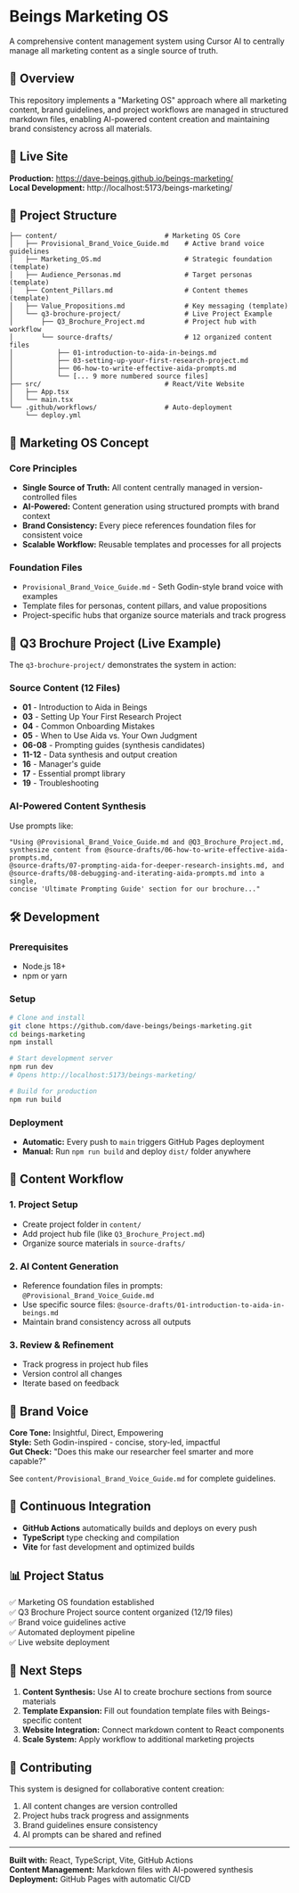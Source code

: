 # Beings Marketing OS

A comprehensive content management system using Cursor AI to centrally manage all marketing content as a single source of truth.

## 🎯 Overview

This repository implements a "Marketing OS" approach where all marketing content, brand guidelines, and project workflows are managed in structured markdown files, enabling AI-powered content creation and maintaining brand consistency across all materials.

## 🚀 Live Site

**Production:** https://dave-beings.github.io/beings-marketing/  
**Local Development:** http://localhost:5173/beings-marketing/

## 📁 Project Structure

```
├── content/                           # Marketing OS Core
│   ├── Provisional_Brand_Voice_Guide.md    # Active brand voice guidelines
│   ├── Marketing_OS.md                     # Strategic foundation (template)
│   ├── Audience_Personas.md                # Target personas (template)
│   ├── Content_Pillars.md                  # Content themes (template)
│   ├── Value_Propositions.md               # Key messaging (template)
│   └── q3-brochure-project/                # Live Project Example
│       ├── Q3_Brochure_Project.md          # Project hub with workflow
│       └── source-drafts/                  # 12 organized content files
│           ├── 01-introduction-to-aida-in-beings.md
│           ├── 03-setting-up-your-first-research-project.md
│           ├── 06-how-to-write-effective-aida-prompts.md
│           └── [... 9 more numbered source files]
├── src/                               # React/Vite Website
│   ├── App.tsx
│   └── main.tsx
└── .github/workflows/                 # Auto-deployment
    └── deploy.yml
```

## 🧠 Marketing OS Concept

### Core Principles
- **Single Source of Truth:** All content centrally managed in version-controlled files
- **AI-Powered:** Content generation using structured prompts with brand context
- **Brand Consistency:** Every piece references foundation files for consistent voice
- **Scalable Workflow:** Reusable templates and processes for all projects

### Foundation Files
- `Provisional_Brand_Voice_Guide.md` - Seth Godin-style brand voice with examples
- Template files for personas, content pillars, and value propositions
- Project-specific hubs that organize source materials and track progress

## 🎯 Q3 Brochure Project (Live Example)

The `q3-brochure-project/` demonstrates the system in action:

### Source Content (12 Files)
- **01** - Introduction to Aida in Beings
- **03** - Setting Up Your First Research Project  
- **04** - Common Onboarding Mistakes
- **05** - When to Use Aida vs. Your Own Judgment
- **06-08** - Prompting guides (synthesis candidates)
- **11-12** - Data synthesis and output creation
- **16** - Manager's guide
- **17** - Essential prompt library
- **19** - Troubleshooting

### AI-Powered Content Synthesis
Use prompts like:
```
"Using @Provisional_Brand_Voice_Guide.md and @Q3_Brochure_Project.md, 
synthesize content from @source-drafts/06-how-to-write-effective-aida-prompts.md, 
@source-drafts/07-prompting-aida-for-deeper-research-insights.md, and 
@source-drafts/08-debugging-and-iterating-aida-prompts.md into a single, 
concise 'Ultimate Prompting Guide' section for our brochure..."
```

## 🛠️ Development

### Prerequisites
- Node.js 18+
- npm or yarn

### Setup
```bash
# Clone and install
git clone https://github.com/dave-beings/beings-marketing.git
cd beings-marketing
npm install

# Start development server
npm run dev
# Opens http://localhost:5173/beings-marketing/

# Build for production
npm run build
```

### Deployment
- **Automatic:** Every push to `main` triggers GitHub Pages deployment
- **Manual:** Run `npm run build` and deploy `dist/` folder anywhere

## 📝 Content Workflow

### 1. Project Setup
- Create project folder in `content/`
- Add project hub file (like `Q3_Brochure_Project.md`)
- Organize source materials in `source-drafts/`

### 2. AI Content Generation
- Reference foundation files in prompts: `@Provisional_Brand_Voice_Guide.md`
- Use specific source files: `@source-drafts/01-introduction-to-aida-in-beings.md`
- Maintain brand consistency across all outputs

### 3. Review & Refinement
- Track progress in project hub files
- Version control all changes
- Iterate based on feedback

## 🎨 Brand Voice

**Core Tone:** Insightful, Direct, Empowering  
**Style:** Seth Godin-inspired - concise, story-led, impactful  
**Gut Check:** "Does this make our researcher feel smarter and more capable?"

See `content/Provisional_Brand_Voice_Guide.md` for complete guidelines.

## 🔄 Continuous Integration

- **GitHub Actions** automatically builds and deploys on every push
- **TypeScript** type checking and compilation
- **Vite** for fast development and optimized builds

## 📊 Project Status

✅ Marketing OS foundation established  
✅ Q3 Brochure Project source content organized (12/19 files)  
✅ Brand voice guidelines active  
✅ Automated deployment pipeline  
✅ Live website deployment  

## 🚀 Next Steps

1. **Content Synthesis:** Use AI to create brochure sections from source materials
2. **Template Expansion:** Fill out foundation template files with Beings-specific content  
3. **Website Integration:** Connect markdown content to React components
4. **Scale System:** Apply workflow to additional marketing projects

## 🤝 Contributing

This system is designed for collaborative content creation:
1. All content changes are version controlled
2. Project hubs track progress and assignments
3. Brand guidelines ensure consistency
4. AI prompts can be shared and refined

---

**Built with:** React, TypeScript, Vite, GitHub Actions  
**Content Management:** Markdown files with AI-powered synthesis  
**Deployment:** GitHub Pages with automatic CI/CD
